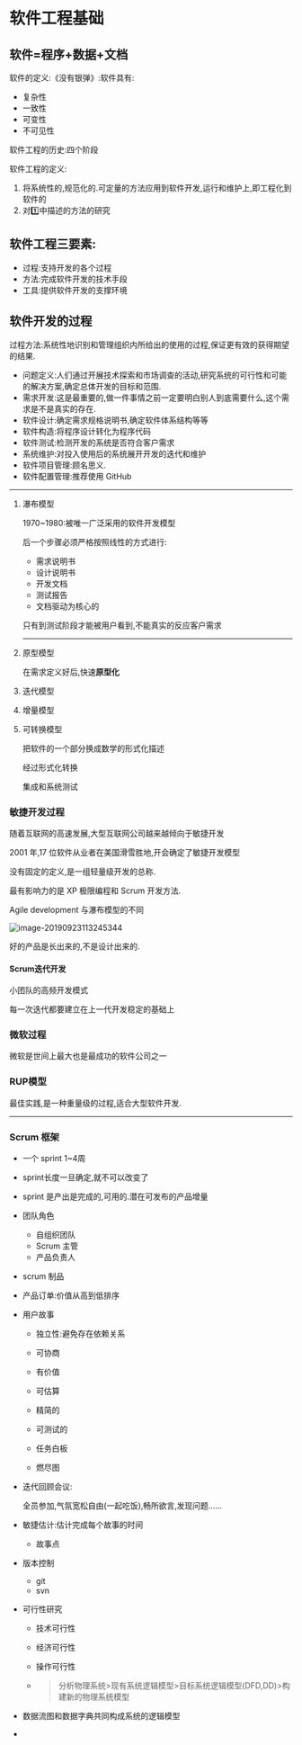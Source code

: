 # 软件工程基础

## 软件=程序+数据+文档

软件的定义:《没有银弹》:软件具有:

- 复杂性
- 一致性
- 可变性
- 不可见性

软件工程的历史:四个阶段

软件工程的定义:

1. 将系统性的,规范化的.可定量的方法应用到软件开发,运行和维护上,即工程化到软件的
2. 对1️⃣中描述的方法的研究

## 软件工程三要素:

- 过程:支持开发的各个过程
- 方法:完成软件开发的技术手段
- 工具:提供软件开发的支撑环境

## 软件开发的过程

过程方法:系统性地识别和管理组织内所给出的使用的过程,保证更有效的获得期望的结果.

- 问题定义:人们通过开展技术探索和市场调查的活动,研究系统的可行性和可能的解决方案,确定总体开发的目标和范围.
- 需求开发:这是最重要的,做一件事情之前一定要明白别人到底需要什么,这个需求是不是真实的存在.
- 软件设计:确定需求规格说明书,确定软件体系结构等等
- 软件构造:将程序设计转化为程序代码
- 软件测试:检测开发的系统是否符合客户需求
- 系统维护:对投入使用后的系统展开开发的迭代和维护
- 软件项目管理:顾名思义.
- 软件配置管理:推荐使用 GitHub

---

1. 瀑布模型

    1970~1980:被唯一广泛采用的软件开发模型

    后一个步骤必须严格按照线性的方式进行:

    - 需求说明书
    - 设计说明书
    - 开发文档
    - 测试报告
    - 文档驱动为核心的

    只有到测试阶段才能被用户看到,不能真实的反应客户需求

    ---

2. 原型模型

    在需求定义好后,快速**原型化**

3. 迭代模型

4. 增量模型

5. 可转换模型

    把软件的一个部分换成数学的形式化描述

    经过形式化转换

    集成和系统测试

###     敏捷开发过程

随着互联网的高速发展,大型互联网公司越来越倾向于敏捷开发

2001 年,17 位软件从业者在美国滑雪胜地,开会确定了敏捷开发模型 

没有固定的定义,是一组轻量级开发的总称.

最有影响力的是 XP 极限编程和 Scrum 开发方法.

Agile development 与瀑布模型的不同

![image-20190923113245344](https://cy-1256894686.cos.ap-beijing.myqcloud.com/cy/2019-09-23-033246.png)

好的产品是长出来的,不是设计出来的.

#### Scrum迭代开发

小团队的高频开发模式

每一次迭代都要建立在上一代开发稳定的基础上

### 微软过程

微软是世间上最大也是最成功的软件公司之一

### RUP模型

最佳实践,是一种重量级的过程,适合大型软件开发.

---

### Scrum 框架

- 一个 sprint 1~4周

- sprint长度一旦确定,就不可以改变了

- sprint 是产出是完成的,可用的.潜在可发布的产品增量

- 团队角色

    - 自组织团队
    - Scrum 主管
    - 产品负责人

- scrum 制品

- 产品订单:价值从高到低排序

- 用户故事

    - 独立性:避免存在依赖关系
    - 可协商
    - 有价值
    - 可估算
    - 精简的
    - 可测试的

    - 任务白板
    - 燃尽图

- 迭代回顾会议:

    全员参加,气氛宽松自由(一起吃饭),畅所欲言,发现问题…...

- 敏捷估计:估计完成每个故事的时间

    - 故事点

- 版本控制

    - git
    - svn

- 可行性研究

    - 技术可行性

    - 经济可行性

    - 操作可行性

    - >分析物理系统>现有系统逻辑模型>目标系统逻辑模型(DFD,DD)>构建新的物理系统模型

- 数据流图和数据字典共同构成系统的逻辑模型

- 